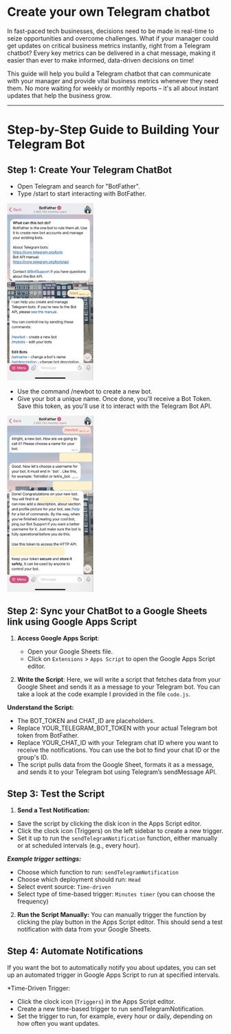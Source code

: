 # Create your own Telegram chatbot

In fast-paced tech businesses, decisions need to be made in real-time to seize opportunities and overcome challenges. What if your manager could get updates on critical business metrics instantly, right from a Telegram chatbot? Every key metrics can be delivered in a chat message, making it easier than ever to make informed, data-driven decisions on time!

This guide will help you build a Telegram chatbot that can communicate with your manager and provide vital business metrics whenever they need them. No more waiting for weekly or monthly reports – it's all about instant updates that help the business grow.

---
# Step-by-Step Guide to Building Your Telegram Bot

## Step 1: Create Your Telegram ChatBot

- Open Telegram and search for "BotFather".
- Type /start to start interacting with BotFather.
<img src="image/bot1.jpg" alt="create-telegram-chatbot" width="200"/>

- Use the command /newbot to create a new bot.
- Give your bot a unique name. Once done, you'll receive a Bot Token. Save this token, as you'll use it to interact with the Telegram Bot API.
<img src="image/bot2.png" alt="bot2" width="200"/>

## Step 2: Sync your ChatBot to a Google Sheets link using Google Apps Script

1. **Access Google Apps Script**:
   - Open your Google Sheets file.
   - Click on `Extensions` > `Apps Script` to open the Google Apps Script editor.

2. **Write the Script**:
   Here, we will write a script that fetches data from your Google Sheet and sends it as a message to your Telegram bot. You can take a look at the code example I provided in the file `code.js`.

**Understand the Script:**

- The BOT_TOKEN and CHAT_ID are placeholders.
- Replace YOUR_TELEGRAM_BOT_TOKEN with your actual Telegram bot token from BotFather.
- Replace YOUR_CHAT_ID with your Telegram chat ID where you want to receive the notifications. You can use the bot to find your chat ID or the group's ID.
- The script pulls data from the Google Sheet, formats it as a message, and sends it to your Telegram bot using Telegram’s sendMessage API.

## Step 3: Test the Script

1. **Send a Test Notification:**

- Save the script by clicking the disk icon in the Apps Script editor.
- Click the clock icon (Triggers) on the left sidebar to create a new trigger.
- Set it up to run the `sendTelegramNotification` function, either manually or at scheduled intervals (e.g., every hour).

**_Example trigger settings:_**
- Choose which function to run: `sendTelegramNotification`
- Choose which deployment should run: `Head`
- Select event source: `Time-driven`
- Select type of time-based trigger: `Minutes timer` (you can choose the frequency)

2. **Run the Script Manually:** You can manually trigger the function by clicking the play button in the Apps Script editor. This should send a test notification with data from your Google Sheets.

## Step 4: Automate Notifications

If you want the bot to automatically notify you about updates, you can set up an automated trigger in Google Apps Script to run at specified intervals.

*Time-Driven Trigger:

- Click the clock icon (`Triggers`) in the Apps Script editor.
- Create a new time-based trigger to run sendTelegramNotification.
- Set the trigger to run, for example, every hour or daily, depending on how often you want updates.



